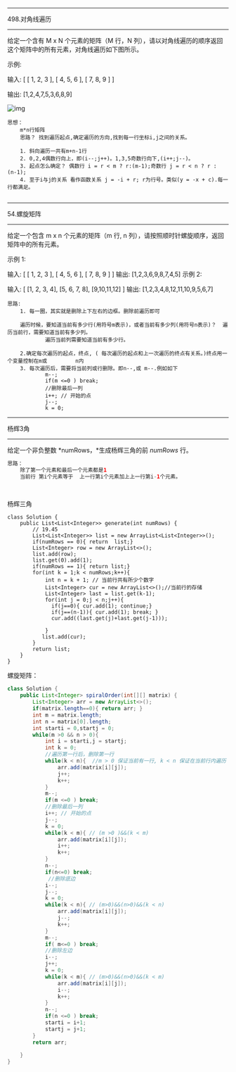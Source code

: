 ------

498.对角线遍历

------

给定一个含有 M x N 个元素的矩阵（M 行，N 列），请以对角线遍历的顺序返回这个矩阵中的所有元素，对角线遍历如下图所示。

示例:

输入:
[
 [ 1, 2, 3 ],
 [ 4, 5, 6 ],
 [ 7, 8, 9 ]
]

输出:  [1,2,4,7,5,3,6,8,9]

![img](https://assets.leetcode-cn.com/aliyun-lc-upload/uploads/2018/10/12/diagonal_traverse.png)

```
思想：
	m*n行矩阵
	思路？ 找到遍历起点,确定遍历的方向,找到每一行坐标i,j之间的关系。
	
	1. 斜向遍历一共有m+n-1行
	2. 0,2,4偶数行向上，即(i--;j++)。1,3,5奇数行向下,(i++;j--)。
	3. 起点怎么确定？ 偶数行 i = r < m ? r:(m-1);奇数行 j = r < n ? r : (n-1);
	4. 至于i与j的关系 看作函数关系 j = -i + r; r为行号。类似(y = -x + c).每一行都满足。
	
```





------

54.螺旋矩阵

------

给定一个包含 m x n 个元素的矩阵（m 行, n 列），请按照顺时针螺旋顺序，返回矩阵中的所有元素。

示例 1:

输入:
[
 [ 1, 2, 3 ],
 [ 4, 5, 6 ],
 [ 7, 8, 9 ]
]
输出: [1,2,3,6,9,8,7,4,5]
示例 2:

输入:
[
  [1, 2, 3, 4],
  [5, 6, 7, 8],
  [9,10,11,12]
]
输出: [1,2,3,4,8,12,11,10,9,5,6,7]

```
思路:
	1. 每一圈，其实就是删除上下左右的边框。删除前遍历即可
	
	遍历时候，要知道当前有多少行(用符号m表示)，或者当前有多少列(用符号n表示)？  遍历当前行，需要知道当前有多少列。
			遍历当前列需要知道当前有多少行。
			
	2.确定每次遍历的起点，终点, ( 每次遍历的起点和上一次遍历的终点有关系。)终点用一个变量控制在m或			n内
	3. 每次遍历后，需要将当前列或行删除。即n--,或 m--.例如如下
    		m--;
            if(m <=0 ) break;
            //删除最后一列
            i++; // 开始的点
            j--;
            k = 0;
```



------

杨辉3角

------

给定一个非负整数 *numRows，*生成杨辉三角的前 *numRows* 行。



```java
思路：
	除了第一个元素和最后一个元素都是1
	当前行 第i个元素等于  上一行第i个元素加上上一行第i-1个元素。
	
	
```





杨辉三角

```
class Solution {
    public List<List<Integer>> generate(int numRows) {
        // 19.45
        List<List<Integer>> list = new ArrayList<List<Integer>>();
        if(numRows == 0){ return  list;}
        List<Integer> row = new ArrayList<>();
        list.add(row);
        list.get(0).add(1);
        if(numRows == 1){ return list;}
        for(int k = 1;k < numRows;k++){
            int n = k + 1; // 当前行共有所少个数字
            List<Integer> cur = new ArrayList<>();//当前行的存储
            List<Integer> last = list.get(k-1);
            for(int j = 0;j < n;j++){
              if(j==0){ cur.add(1); continue;}
              if(j==(n-1)){ cur.add(1); break; }
              cur.add((last.get(j)+last.get(j-1)));
            
            }
           list.add(cur);        
        }
        return list;             
    }
}
```



螺旋矩阵：

```java
class Solution {
    public List<Integer> spiralOrder(int[][] matrix) {
        List<Integer> arr = new ArrayList<>();
        if(matrix.length==0){ return arr; }
        int m = matrix.length;
        int n = matrix[0].length;
        int starti = 0,startj = 0;
        while(m >0 && n > 0){
            int i = starti,j = startj;
            int k = 0;
            //遍历第一行后，删除第一行 
            while(k < n){  //m > 0 保证当前有一行, k < n 保证在当前行内遍历
                arr.add(matrix[i][j]);
                j++;
                k++;
            }
            m--;
            if(m <=0 ) break;
            //删除最后一列
            i++; // 开始的点
            j--;
            k = 0;
            while(k < m){ // (m >0 )&&(k < m)
                arr.add(matrix[i][j]);
                i++;
                k++;
            }
            n--;
            if(n<=0) break;
             //删除底边
            i--;
            j--;
            k = 0;
            while(k < n){ // (m>0)&&(n>0)&&(k < n)
                arr.add(matrix[i][j]);
                j--;
                k++;
            }
            m--;
            if( m<=0 ) break;
            //删除左边
            i--;
            j++;
            k = 0;
            while(k < m){ // (m>0)&&(n>0)&&(k < m)
                arr.add(matrix[i][j]);
                i--;
                k++;
            }
            n--;
            if(n <=0 ) break;
            starti = i+1;
            startj = j+1;
        }
        return arr;
        
    }
}
```


